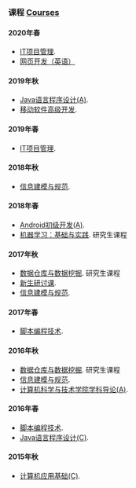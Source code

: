 ### 课程 [Courses](courses.md)

#### 2020年春

- [IT项目管理](courses/2020Spring-InformationTechnologyProjectManagement-cn.md). 
- [网页开发（英语）](courses/2020Spring-WebDevelopment.md)

#### 2019年秋

* [Java语言程序设计(A)](courses/2019Fall-JavaProgramming-cn.md). 
* [移动软件高级开发](courses/2019Fall-MobileSoftwareAdvancedDevelopment-cn.md). 

#### 2019年春
* [IT项目管理](courses/2019Spring-InformationTechnologyProjectManagement-cn.md). 

#### 2018年秋
* [信息建模与规范](courses/2018Fall-InformationModellingAndSpecification-cn.md). 

#### 2018年春
* [Android初级开发(A)](courses/2018Spring-AndroidProgramming-cn.md). 
* [机器学习：基础与实践](courses/2018Spring-MachineLearning-cn.md). 研究生课程

#### 2017年秋
* [数据仓库与数据挖掘](courses/2017Fall-DataMining-cn.md). 研究生课程
* [新生研讨课](courses/2017Fall-FreshmanSeminar-cn.md). 
* [信息建模与规范](courses/2017Fall-InformationModellingAndSpecification-cn.md). 

#### 2017年春
* [脚本编程技术](courses/2017Spring-ScriptProgramming-cn.md). 

#### 2016年秋
* [数据仓库与数据挖掘](courses/2016Fall-DataMining-cn.md). 研究生课程
* [信息建模与规范](courses/2016Fall-InformationModellingAndSpecification-cn.md). 
* [计算机科学与技术学院学科导论(A)](courses/2016Fall-IntroductionToSoftwareEngineering-cn.md). 

#### 2016年春
* [脚本编程技术](courses/2016Spring-ScriptProgramming-cn.md). 
* [Java语言程序设计(C)](courses/2016Spring-JavaProgramming-cn.md). 

#### 2015年秋
* [计算机应用基础(C)](courses/2015Fall-IntroductionToComputer-cn.md). 

